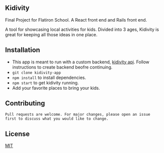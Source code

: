 ## Kidivity 
Final Project for Flatiron School. A React front end and Rails front end. 

A tool for showcasing local activities for kids. Divided into 3 ages, Kidivity is great for keeping all those ideas in one place. 

## Installation
* This app is meant to run with a custom backend, [kidivity api](https://github.com/mcdonaldcarolyn/kidivity-api). Follow instructions to create backend beofre continuing.
* `git clone kidivity-app`
* `npm install` to install dependencies.
* `npm start` to get kidivity running.
* Add your favorite places to bring your kids. 

## Contributing
    Pull requests are welcome. For major changes, please open an issue first to discuss what you would like to change.


## License
[MIT](https://choosealicense.com/licenses/mit/)
